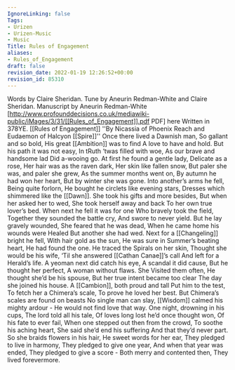 ```yaml
---
IgnoreLinking: false
Tags:
- Urizen
- Urizen-Music
- Music
Title: Rules of Engagement
aliases:
- Rules_of_Engagement
draft: false
revision_date: 2022-01-19 12:26:52+00:00
revision_id: 85310
---
```


Words by Claire Sheridan. Tune by Aneurin Redman-White and Claire Sheridan.
Manuscript by Aneurin Redman-White [http://www.profounddecisions.co.uk/mediawiki-public/iMages/3/31/[[Rules_of_Engagement]].pdf PDF] here
Written in 378YE.
[[Rules of Engagement]]
''By Nicassia of Phoenix Reach and Eudaemon of Halcyon [[Spire]]''
Once there lived a Dawnish man,
So gallant and so bold,
His great [[Ambition]] was to find
A love to have and hold.
But his path it was not easy,
In tRuth ‘twas filled with woe,
As our brave and handsome lad
Did a-wooing go.
At first he found a gentle lady,
Delicate as a rose,
Her hair was as the raven dark,
Her skin like fallen snow,
But paler she was, and paler she grew,
As the summer months went on,
By autumn he had won her heart,
But by winter she was gone.
Into another’s arms he fell,
Being quite forlorn,
He bought he circlets like evening stars,
Dresses which shimmered like the [[Dawn]].
She took his gifts and more besides,
But when her asked her to wed,
She took herself away and back
To her own true lover’s bed.
When next he fell it was for one
Who bravely took the field,
Together they sounded the battle cry,
And swore to never yield.
But he lay gravely wounded,
She feared that he was dead,
When he came home his wounds were Healed
But another she had wed.
Next for a [[Changeling]] bright he fell,
With hair gold as the sun,
He was sure in Summer’s beating heart,
He had found the one.
He traced the Spirals on her skin,
Thought she would be his wife,
‘Til she answered [[Cathan Canae]]’s call
And left for a Herald’s life.
A yeoman next did catch his eye,
A scandal it did cause,
But he thought her perfect,
A woman without flaws.
She Visited them often,
He thought she’d be his spouse,
But her true intent became too clear
The day she joined his house.
A [[Cambion]], both proud and tall
Put him to the test,
To fetch her a Chimera’s scale,
To prove he loved her best.
But Chimera’s scales are found on beasts
No single man can slay,
[[Wisdom]] calmed his mighty ardour -
He would not find love that way.
One night, drowning in his cups,
The lord told all his tale,
Of loves long lost he’d once thought won,
Of his fate to ever fail,
When one stepped out then from the crowd,
To soothe his aching heart,
She said she’d end his suffering
And that they’d never part.
So she braids flowers in his hair,
He sweet words for her ear,
They pledged to live in harmony,
They pledged to give one year,
And when that year was ended,
They pledged to give a score -
Both merry and contented then,
They lived forevermore.